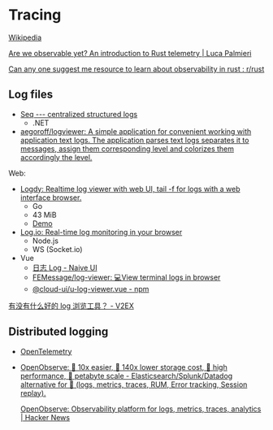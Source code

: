# Tracing
[Wikipedia](https://en.wikipedia.org/wiki/Tracing_(software))

[Are we observable yet? An introduction to Rust telemetry | Luca Palmieri](https://lpalmieri.com/posts/2020-09-27-zero-to-production-4-are-we-observable-yet/)

[Can any one suggest me resource to learn about observability in rust : r/rust](https://www.reddit.com/r/rust/comments/1kkim4t/can_any_one_suggest_me_resource_to_learn_about/)

## Log files
- [Seq --- centralized structured logs](https://datalust.co/)
  - .NET
- [aegoroff/logviewer: A simple application for convenient working with application text logs. The application parses text logs separates it to messages, assign them corresponding level and colorizes them accordingly the level.](https://github.com/aegoroff/logviewer)

Web:
- [Logdy: Realtime log viewer with web UI, tail -f for logs with a web interface browser.](https://github.com/logdyhq/logdy-core)
  - Go
  - 43 MiB
  - [Demo](https://demo.logdy.dev/)
- [Log.io: Real-time log monitoring in your browser](https://github.com/NarrativeScience-old/log.io)
  - Node.js
  - WS (Socket.io)
- Vue
  - [日志 Log - Naive UI](https://www.naiveui.com/zh-CN/os-theme/components/log)
  - [FEMessage/log-viewer: 💻View terminal logs in browser](https://github.com/FEMessage/log-viewer)
  - [@cloud-ui/u-log-viewer.vue - npm](https://www.npmjs.com/package/@cloud-ui/u-log-viewer.vue)

[有没有什么好的 log 浏览工具？ - V2EX](https://www.v2ex.com/t/1136709)

## Distributed logging
- [OpenTelemetry](OpenTelemetry/README.md)
- [OpenObserve: 🚀 10x easier, 🚀 140x lower storage cost, 🚀 high performance, 🚀 petabyte scale - Elasticsearch/Splunk/Datadog alternative for 🚀 (logs, metrics, traces, RUM, Error tracking, Session replay).](https://github.com/openobserve/openobserve)

  [OpenObserve: Observability platform for logs, metrics, traces, analytics | Hacker News](https://news.ycombinator.com/item?id=41927743)
